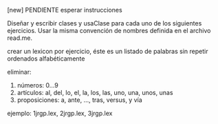 [new] PENDIENTE 
esperar instrucciones



Diseñar y escribir clases y usaClase para cada uno de los siguientes ejercicios.
Usar la misma convención de nombres definida en el archivo read.me.

crear un lexicon por ejercicio, 
éste es un listado de palabras sin repetir ordenados alfabéticamente

eliminar:
1. números: 0...9
2. artículos: al, del, lo, el, la, los, las, uno, una, unos, unas
3. proposiciones: a, ante, ..., tras, versus, y vía

ejemplo: 
1jrgp.lex, 
2jrgp.lex, 
3jrgp.lex
